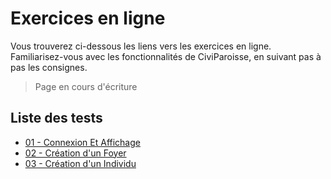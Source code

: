 # Exercices en ligne

Vous trouverez ci-dessous les liens vers les exercices en ligne.  
Familiarisez-vous avec les fonctionnalités de CiviParoisse, en suivant pas à pas les consignes.

> Page en cours d'écriture

## Liste des tests

* [01 - Connexion Et Affichage](01_ConnexionEtAffichage.md)
* [02 - Création d'un Foyer](02_CreationFoyer.md)
* [03 - Création d'un Individu](03_CreationIndividu.md.md)
